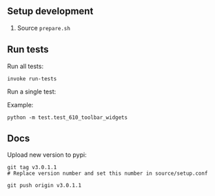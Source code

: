 ## Setup development

1. Source `prepare.sh`

## Run tests

Run all tests:

```
invoke run-tests
```

Run a single test:

Example:
```
python -m test.test_610_toolbar_widgets 
```

## Docs


Upload new version to pypi:

```
git tag v3.0.1.1  
# Replace version number and set this number in source/setup.conf

git push origin v3.0.1.1
```